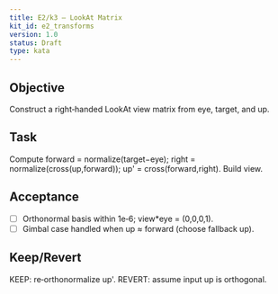 ```yaml
---
title: E2/k3 — LookAt Matrix
kit_id: e2_transforms
version: 1.0
status: Draft
type: kata
---
```

## Objective
Construct a right‑handed LookAt view matrix from eye, target, and up.
## Task
Compute forward = normalize(target−eye); right = normalize(cross(up,forward)); up' = cross(forward,right). Build view.
## Acceptance
- [ ] Orthonormal basis within 1e‑6; view*eye = (0,0,0,1).
- [ ] Gimbal case handled when up ≈ forward (choose fallback up).
## Keep/Revert
KEEP: re‑orthonormalize up'. REVERT: assume input up is orthogonal.
